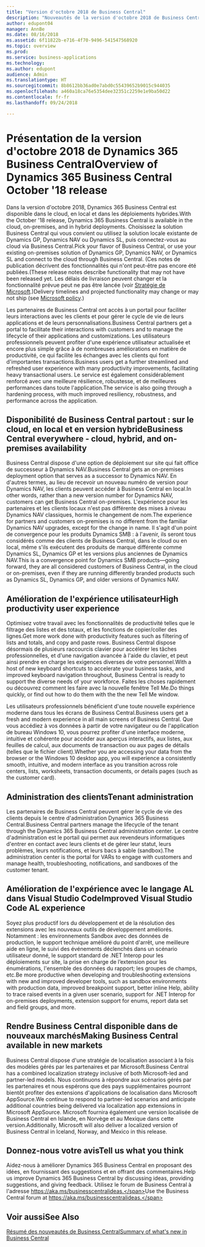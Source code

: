 ```yaml
---
title: "Version d'octobre 2018 de Business Central"
description: "Nouveautés de la version d'octobre 2018 de Business Central"
author: edupont04
manager: AnnBe
ms.date: 08/16/2018
ms.assetid: 6f11822b-e716-4f70-9496-541547568920
ms.topic: overview
ms.prod: 
ms.service: business-applications
ms.technology: 
ms.author: edupont
audience: Admin
ms.translationtype: HT
ms.sourcegitcommit: 8b8612bb36ad0e7abd0c55439652b9015c944035
ms.openlocfilehash: a460a18ca76e5354dee32351c2259e1e9ba50d22
ms.contentlocale: fr-fr
ms.lasthandoff: 09/24/2018

---
```




#  <a name="overview-of-dynamics-365-business-central-october-18-release"></a><span data-ttu-id="f522c-103">Présentation de la version d'octobre 2018 de Dynamics 365 Business Central</span><span class="sxs-lookup"><span data-stu-id="f522c-103">Overview of Dynamics 365 Business Central October '18 release</span></span>



<span data-ttu-id="f522c-104">Dans la version d'octobre 2018, Dynamics 365 Business Central est disponible dans le cloud, en local et dans les déploiements hybrides.</span><span class="sxs-lookup"><span data-stu-id="f522c-104">With the October '18 release, Dynamics 365 Business Central is available in the cloud, on-premises, and in hybrid deployments.</span></span> <span data-ttu-id="f522c-105">Choisissez la solution Business Central qui vous convient ou utilisez la solution locale existante de Dynamics GP, Dynamics NAV ou Dynamics SL, puis connectez-vous au cloud via Business Central.</span><span class="sxs-lookup"><span data-stu-id="f522c-105">Pick your flavor of Business Central, or use your existing on-premises solution of Dynamics GP, Dynamics NAV, or Dynamics SL and connect to the cloud through Business Central.</span></span> <span data-ttu-id="f522c-106">(Ces notes de publication décrivent des fonctionnalités qui n'ont peut-être pas encore été publiées.</span><span class="sxs-lookup"><span data-stu-id="f522c-106">(These release notes describe functionality that may not have been released yet.</span></span> <span data-ttu-id="f522c-107">Les délais de livraison peuvent changer et la fonctionnalité prévue peut ne pas être lancée (voir [Stratégie de Microsoft](https://go.microsoft.com/fwlink/p/?linkid=2007332).)</span><span class="sxs-lookup"><span data-stu-id="f522c-107">Delivery timelines and projected functionality may change or may not ship (see [Microsoft policy](https://go.microsoft.com/fwlink/p/?linkid=2007332).)</span></span>  

<span data-ttu-id="f522c-108">Les partenaires de Business Central ont accès à un portail pour faciliter leurs interactions avec les clients et pour gérer le cycle de vie de leurs applications et de leurs personnalisations.</span><span class="sxs-lookup"><span data-stu-id="f522c-108">Business Central partners get a portal to facilitate their interactions with customers and to manage the lifecycle of their applications and customizations.</span></span> <span data-ttu-id="f522c-109">Les utilisateurs professionnels peuvent profiter d'une expérience utilisateur actualisée et encore plus simple grâce à de nombreuses améliorations en matière de productivité, ce qui facilite les échanges avec les clients qui font d'importantes transactions.</span><span class="sxs-lookup"><span data-stu-id="f522c-109">Business users get a further streamlined and refreshed user experience with many productivity improvements, facilitating heavy transactional users.</span></span> <span data-ttu-id="f522c-110">Le service est également considérablement renforcé avec une meilleure résilience, robustesse, et de meilleures performances dans toute l'application.</span><span class="sxs-lookup"><span data-stu-id="f522c-110">The service is also going through a hardening process, with much improved resiliency, robustness, and performance across the application.</span></span>

## <a name="business-central-everywhere---cloud-hybrid-and-on-premises-availability"></a><span data-ttu-id="f522c-111">Disponibilité de Business Central partout : sur le cloud, en local et en version hybride</span><span class="sxs-lookup"><span data-stu-id="f522c-111">Business Central everywhere - cloud, hybrid, and on-premises availability</span></span>
<span data-ttu-id="f522c-112">Business Central dispose d'une option de déploiement sur site qui fait office de successeur à Dynamics NAV.</span><span class="sxs-lookup"><span data-stu-id="f522c-112">Business Central gets an on-premises deployment option that serves as a successor to Dynamics NAV.</span></span> <span data-ttu-id="f522c-113">En d'autres termes, au lieu de recevoir un nouveau numéro de version pour Dynamics NAV, les clients peuvent accéder à Business Central en local.</span><span class="sxs-lookup"><span data-stu-id="f522c-113">In other words, rather than a new version number for Dynamics NAV, customers can get Business Central on-premises.</span></span> <span data-ttu-id="f522c-114">L'expérience pour les partenaires et les clients locaux n'est pas différente des mises à niveau Dynamics NAV classiques, hormis le changement de nom.</span><span class="sxs-lookup"><span data-stu-id="f522c-114">The experience for partners and customers on-premises is no different from the familiar Dynamics NAV upgrades, except for the change in name.</span></span> <span data-ttu-id="f522c-115">Il s'agit d'un point de convergence pour les produits Dynamics SMB : à l'avenir, ils seront tous considérés comme des clients de Business Central, dans le cloud ou en local, même s'ils exécutent des produits de marque différente comme Dynamics SL, Dynamics GP et les versions plus anciennes de Dynamics NAV.</span><span class="sxs-lookup"><span data-stu-id="f522c-115">This is a convergence point for Dynamics SMB products—going forward, they are all considered customers of Business Central, in the cloud or on-premises, even if they are running differently branded products such as Dynamics SL, Dynamics GP, and older versions of Dynamics NAV.</span></span>

## <a name="high-productivity-user-experience"></a><span data-ttu-id="f522c-116">Amélioration de l'expérience utilisateur</span><span class="sxs-lookup"><span data-stu-id="f522c-116">High productivity user experience</span></span>
<span data-ttu-id="f522c-117">Optimisez votre travail avec les fonctionnalités de productivité telles que le filtrage des listes et des totaux, et les fonctions de copier/coller des lignes.</span><span class="sxs-lookup"><span data-stu-id="f522c-117">Get more work done with productivity features such as filtering of lists and totals, and copy and paste rows.</span></span> <span data-ttu-id="f522c-118">Business Central dispose désormais de plusieurs raccourcis clavier pour accélérer les tâches professionnelles, et d'une navigation avancée à l'aide du clavier, et peut ainsi prendre en charge les exigences diverses de votre personnel.</span><span class="sxs-lookup"><span data-stu-id="f522c-118">With a host of new keyboard shortcuts to accelerate your business tasks, and improved keyboard navigation throughout, Business Central is ready to support the diverse needs of your workforce.</span></span> <span data-ttu-id="f522c-119">Faites les choses rapidement ou découvrez comment les faire avec la nouvelle fenêtre Tell Me.</span><span class="sxs-lookup"><span data-stu-id="f522c-119">Do things quickly, or find out how to do them with the the new Tell Me window.</span></span>

<span data-ttu-id="f522c-120">Les utilisateurs professionnels bénéficient d'une toute nouvelle expérience moderne dans tous les écrans de Business Central.</span><span class="sxs-lookup"><span data-stu-id="f522c-120">Business users get a fresh and modern experience in all main screens of Business Central.</span></span> <span data-ttu-id="f522c-121">Que vous accédiez à vos données à partir de votre navigateur ou de l'application de bureau Windows 10, vous pourrez profiter d'une interface moderne, intuitive et cohérente pour accéder aux aperçus interactifs, aux listes, aux feuilles de calcul, aux documents de transaction ou aux pages de détails (telles que le fichier client).</span><span class="sxs-lookup"><span data-stu-id="f522c-121">Whether you are accessing your data from the browser or the Windows 10 desktop app, you will experience a consistently smooth, intuitive, and modern interface as you transition across role centers, lists, worksheets, transaction documents, or details pages (such as the customer card).</span></span>

## <a name="tenant-administration"></a><span data-ttu-id="f522c-122">Administration des clients</span><span class="sxs-lookup"><span data-stu-id="f522c-122">Tenant administration</span></span>
<span data-ttu-id="f522c-123">Les partenaires de Business Central peuvent gérer le cycle de vie des clients depuis le centre d'administration Dynamics 365 Business Central.</span><span class="sxs-lookup"><span data-stu-id="f522c-123">Business Central partners manage the lifecycle of the tenant through the Dynamics 365 Business Central administration center.</span></span> <span data-ttu-id="f522c-124">Le centre d'administration est le portail qui permet aux revendeurs informatiques d'entrer en contact avec leurs clients et de gérer leur statut, leurs problèmes, leurs notifications, et leurs bacs à sable (sandbox).</span><span class="sxs-lookup"><span data-stu-id="f522c-124">The administration center is the portal for VARs to engage with customers and manage health, troubleshooting, notifications, and sandboxes of the customer tenant.</span></span>  

## <a name="improved-visual-studio-code-al-experience"></a><span data-ttu-id="f522c-125">Amélioration de l'expérience avec le langage AL dans Visual Studio Code</span><span class="sxs-lookup"><span data-stu-id="f522c-125">Improved Visual Studio Code AL experience</span></span>
<span data-ttu-id="f522c-126">Soyez plus productif lors du développement et de la résolution des extensions avec les nouveaux outils de développement améliorés. Notamment : les environnements Sandbox avec des données de production, le support technique amélioré du point d'arrêt, une meilleure aide en ligne, le suivi des événements déclenchés dans un scénario utilisateur donné, le support standard de .NET Interop pour les déploiements sur site, la prise en charge de l’extension pour les énumérations, l'ensemble des données du rapport; les groupes de champs, etc.</span><span class="sxs-lookup"><span data-stu-id="f522c-126">Be more productive when developing and troubleshooting extensions with new and improved developer tools, such as sandbox environments with production data, improved breakpoint support, better inline Help, ability to trace raised events in a given user scenario, support for .NET Interop for on-premises deployments, extension support for enums, report data set and field groups, and more.</span></span>

## <a name="making-business-central-available-in-new-markets"></a><span data-ttu-id="f522c-127">Rendre Business Central disponible dans de nouveaux marchés</span><span class="sxs-lookup"><span data-stu-id="f522c-127">Making Business Central available in new markets</span></span>
<span data-ttu-id="f522c-128">Business Central dispose d'une stratégie de localisation associant à la fois des modèles gérés par les partenaires et par Microsoft.</span><span class="sxs-lookup"><span data-stu-id="f522c-128">Business Central has a combined localization strategy inclusive of both Microsoft-led and partner-led models.</span></span> <span data-ttu-id="f522c-129">Nous continuons à répondre aux scénarios gérés par les partenaires et nous espérons que des pays supplémentaires pourront bientôt profiter des extensions d'applications de localisation dans Microsoft AppSource.</span><span class="sxs-lookup"><span data-stu-id="f522c-129">We continue to respond to partner-led scenarios and anticipate additional countries being delivered via localization app extensions in Microsoft AppSource.</span></span> <span data-ttu-id="f522c-130">Microsoft fournira également une version localisée de Business Central en Islande, en Norvège et au Mexique dans cette version.</span><span class="sxs-lookup"><span data-stu-id="f522c-130">Additionally, Microsoft will also deliver a localized version of Business Central in Iceland, Norway, and Mexico in this release.</span></span>  

## <a name="tell-us-what-you-think"></a><span data-ttu-id="f522c-131">Donnez-nous votre avis</span><span class="sxs-lookup"><span data-stu-id="f522c-131">Tell us what you think</span></span>
<span data-ttu-id="f522c-132">Aidez-nous à améliorer Dynamics 365 Business Central en proposant des idées, en fournissant des suggestions et en offrant des commentaires.</span><span class="sxs-lookup"><span data-stu-id="f522c-132">Help us improve Dynamics 365 Business Central by discussing ideas, providing suggestions, and giving feedback.</span></span> <span data-ttu-id="f522c-133">Utilisez le forum de Business Central à l'adresse https://aka.ms/businesscentralideas.</span><span class="sxs-lookup"><span data-stu-id="f522c-133">Use the Business Central forum at https://aka.ms/businesscentralideas.</span></span>  

## <a name="see-also"></a><span data-ttu-id="f522c-134">Voir aussi</span><span class="sxs-lookup"><span data-stu-id="f522c-134">See Also</span></span>
[<span data-ttu-id="f522c-135">Résumé des nouveautés de Business Central</span><span class="sxs-lookup"><span data-stu-id="f522c-135">Summary of what's new in Business Central</span></span>](planned-features.md)  

